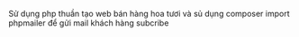 Sử dụng php thuần tạo web bán hàng hoa tươi
và sủ dụng composer import phpmailer để gửi mail khách hàng subcribe
